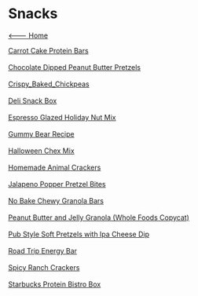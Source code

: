 # Snacks

[<--- Home](../about.md)

[Carrot Cake Protein Bars](./carrot-cake-protein-bars.md)<br><br>
[Chocolate Dipped Peanut Butter Pretzels](./chocolate-dipped-peanut-butter-pretzels.md)<br><br>
[Crispy_Baked_Chickpeas](./crispy_baked_chickpeas.txt)<br><br>
[Deli Snack Box](./deli-snack-box.md)<br><br>
[Espresso Glazed Holiday Nut Mix](./espresso-glazed-holiday-nut-mix.md)<br><br>
[Gummy Bear Recipe](./gummy-bear-recipe.md)<br><br>
[Halloween Chex Mix](./halloween-chex-mix.md)<br><br>
[Homemade Animal Crackers](./homemade-animal-crackers.md)<br><br>
[Jalapeno Popper Pretzel Bites](./jalapeno-popper-pretzel-bites.md)<br><br>
[No Bake Chewy Granola Bars](./no-bake-chewy-granola-bars.md)<br><br>
[Peanut Butter and Jelly Granola (Whole Foods Copycat)](./peanut-butter-and-jelly-granola-(whole-foods-copycat).md)<br><br>
[Pub Style Soft Pretzels with Ipa Cheese Dip](./pub-style-soft-pretzels-with-ipa-cheese-dip.md)<br><br>
[Road Trip Energy Bar](./road-trip-energy-bar.md)<br><br>
[Spicy Ranch Crackers](./spicy-ranch-crackers.md)<br><br>
[Starbucks Protein Bistro Box](./starbucks-protein-bistro-box.md)<br><br>
